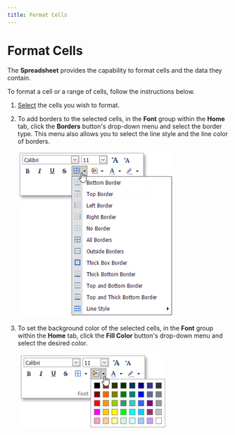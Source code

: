 ```yaml
---
title: Format Cells
---
```

# Format Cells
The **Spreadsheet** provides the capability to format cells and the data they contain.

To format a cell or a range of cells, follow the instructions below.
1. [Select](../../../../interface-elements-for-web/articles/spreadsheet/editing-cells/select-cells-or-cell-content.md) the cells you wish to format.
2. To add borders to the selected cells, in the **Font** group within the **Home** tab, click the **Borders** button's drop-down menu and select the border type. This menu also allows you to select the line style and the line color of borders.
	
	![EUD_ASPxSpreadsheet_Home_Borders](../../../images/Img26040.png)
3. To set the background color of the selected cells, in the **Font** group within the **Home** tab, click the **Fill Color** button's drop-down menu and select the desired color.
	
	![EUD_ASPxSpreadsheet_Home_FillColor](../../../images/Img26041.png)